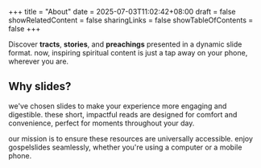 +++
title = "About"
date = 2025-07-03T11:02:42+08:00
draft = false
showRelatedContent = false
sharingLinks = false
showTableOfContents = false
+++


Discover **tracts**, **stories**, and **preachings** presented in a dynamic slide format. now, inspiring spiritual content is just a tap away on your phone, wherever you are.

## Why slides?
we've chosen slides to make your experience more engaging and digestible. these short, impactful reads are designed for comfort and convenience, perfect for moments throughout your day.

our mission is to ensure these resources are universally accessible. enjoy gospelslides seamlessly, whether you're using a computer or a mobile phone.


